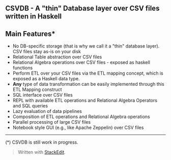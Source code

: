 **CSVDB - A "thin" Database layer over CSV files written in Haskell**
---------

Main Features*
-------------

 - No DB-specific storage (that is why we call it a "thin" database layer). CSV files stay as-is on your disk
 - Relational Table abstraction over CSV files
 - Relational Algebra operations over CSV files -  exposed as haskell functions
 - Perform ETL over your CSV files via the ETL mapping concept, which is exposed as a Haskell data type. 
 - **Any** type of data transformation can be easily implemented through this ETL Mapping construct
 - SQL interface over CSV files
 - REPL with available ETL operations and Relational Algebra Operators and SQL queries
 - Lazy evaluation of data pipelines
 - Composition of ETL operations and Relational Algebra operations
 - Parallel processing of large CSV files
 - Notebook style GUI (e.g., like Apache Zeppelin) over CSV files

-----------
(*) CSVDB is still work in progress.

> Written with [StackEdit](https://stackedit.io/).